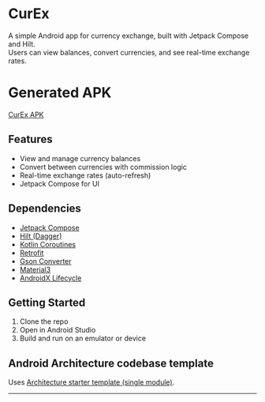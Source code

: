 # CurEx

A simple Android app for currency exchange, built with Jetpack Compose and Hilt.  
Users can view balances, convert currencies, and see real-time exchange rates.

# Generated APK
 [CurEx APK](https://github.com/logartaa/CurEx/blob/main/apk-build/app-debug.apk)


## Features

- View and manage currency balances
- Convert between currencies with commission logic
- Real-time exchange rates (auto-refresh)
- Jetpack Compose for UI

## Dependencies

- [Jetpack Compose](https://developer.android.com/jetpack/compose)
- [Hilt (Dagger)](https://dagger.dev/hilt/)
- [Kotlin Coroutines](https://kotlinlang.org/docs/coroutines-overview.html)
- [Retrofit](https://square.github.io/retrofit/)
- [Gson Converter](https://github.com/square/retrofit/tree/master/retrofit-converters/gson)
- [Material3](https://developer.android.com/jetpack/compose/material3)
- [AndroidX Lifecycle](https://developer.android.com/jetpack/androidx/releases/lifecycle)

## Getting Started

1. Clone the repo
2. Open in Android Studio
3. Build and run on an emulator or device

## Android Architecture codebase template

Uses [Architecture starter template (single module)](https://github.com/android/architecture-templates/tree/base).

---
